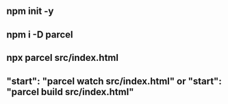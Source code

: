 ## npm init -y

## npm i -D parcel

## npx parcel src/index.html

## "start": "parcel watch src/index.html" or "start": "parcel build src/index.html"
